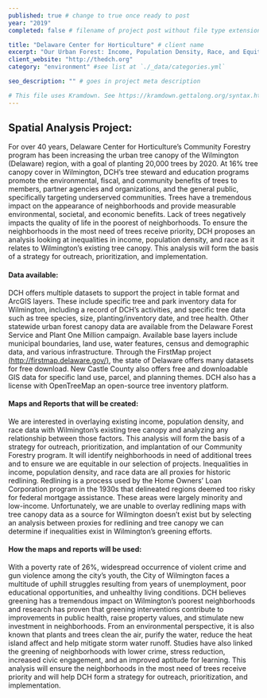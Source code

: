 ```yaml
---
published: true # change to true once ready to post
year: "2019"
completed: false # filename of project post without file type extension

title: "Delaware Center for Horticulture" # client name
excerpt: "Our Urban Forest: Income, Population Density, Race, and Equitable Access to Trees" # project title, shows on project list page
client_website: "http://thedch.org"
category: "environment" #see list at `./_data/categories.yml`

seo_description: "" # goes in project meta description

# This file uses Kramdown. See https://kramdown.gettalong.org/syntax.html for syntax
---
```


## Spatial Analysis Project:
For over 40 years, Delaware Center for Horticulture’s Community Forestry program has been increasing the urban tree canopy of the Wilmington (Delaware) region, with a goal of planting 20,000 trees by 2020. At 16% tree canopy cover in Wilmington, DCH’s tree steward and education programs promote the environmental, fiscal, and community benefits of trees to members, partner agencies and organizations, and the general public, specifically targeting underserved communities. Trees have a tremendous impact on the appearance of neighborhoods and provide measurable environmental, societal, and economic benefits. Lack of trees negatively impacts the quality of life in the poorest of neighborhoods. To ensure the neighborhoods in the most need of trees receive priority, DCH proposes an analysis looking at inequalities in income, population density, and race as it relates to Wilmington’s existing tree canopy. This analysis will form the basis of a strategy for outreach, prioritization, and implementation.

#### Data available:
DCH offers multiple datasets to support the project in table format and ArcGIS layers. These include specific tree and park inventory data for Wilmington, including a record of DCH’s activities, and specific tree data such as tree species, size, planting/inventory date, and tree health. Other statewide urban forest canopy data are available from the Delaware Forest Service and Plant One Million campaign. Available base layers include municipal boundaries, land use, water features, census and demographic data, and various infrastructure. Through the FirstMap project [(http://firstmap.delaware.gov/)](http://firstmap.delaware.gov/), the state of Delaware offers many datasets for free download. New Castle County also offers free and downloadable GIS data for specific land use, parcel, and planning themes. DCH also has a license with OpenTreeMap an open-source tree inventory platform.

#### Maps and Reports that will be created:
We are interested in overlaying existing income, population density, and race data with Wilmington’s existing tree canopy and analyzing any relationship between those factors. This analysis will form the basis of a strategy for outreach, prioritization, and implantation of our Community Forestry program. It will identify neighborhoods in need of additional trees and to ensure we are equitable in our selection of projects. Inequalities in income, population density, and race data are all proxies for historic redlining. Redlining is a process used by the Home Owners’ Loan Corporation program in the 1930s that delineated regions deemed too risky for federal mortgage assistance. These areas were largely minority and low-income. Unfortunately, we are unable to overlay redlining maps with tree canopy data as a source for Wilmington doesn’t exist but by selecting an analysis between proxies for redlining and tree canopy we can determine if inequalities exist in Wilmington’s greening efforts.

#### How the maps and reports will be used:

With a poverty rate of 26%, widespread occurrence of violent crime and gun violence among the city’s youth, the City of Wilmington faces a multitude of uphill struggles resulting from years of unemployment, poor educational opportunities, and unhealthy living conditions. DCH believes greening has a tremendous impact on Wilmington’s poorest neighborhoods and research has proven that greening interventions contribute to improvements in public health, raise property values, and stimulate new investment in neighborhoods. From an environmental perspective, it is also known that plants and trees clean the air, purify the water, reduce the heat island affect and help mitigate storm water runoff. Studies have also linked the greening of neighborhoods with lower crime, stress reduction, increased civic engagement, and an improved aptitude for learning. This analysis will ensure the neighborhoods in the most need of trees receive priority and will help DCH form a strategy for outreach, prioritization, and implementation.
